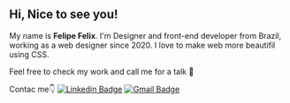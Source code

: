 ## Hi, Nice to see you!

My name is **Felipe Felix**. I'm Designer and front-end developer from Brazil, working as a web designer since 2020.
I love to make web more beautifil using CSS. 

Feel free to check my work and call me for a talk 🙂

Contac me👇
[![Linkedin Badge](https://img.shields.io/badge/-Felipe%20Felix-635DFF?style=flat-square&logo=Linkedin&logoColor=white&link=https://www.linkedin.com/in/felipefelixdesigner/)](https://www.linkedin.com/in/diego-schell-fernandes/) 
[![Gmail Badge](https://img.shields.io/badge/-felipefelixsantos07@gmail.com-635DFF?style=flat-square&logo=Gmail&logoColor=white&link=mailto:diego.schell.f@gmail.com)](felipefelixsantos07@gmail.com)
